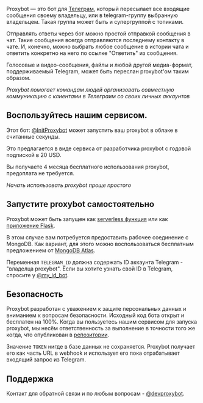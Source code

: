 Proxybot — это бот для [Телеграм], который пересылает все входящие сообщения своему владельцу, или в telegram-группу выбранную владельцем.
Такая группа может быть и супергруппой с топиками.

Отправлять ответы через бот можно простой отправкой сообщения в чат.
Такие сообщения всегда отправляются последнему контакту в чате.
И, конечно, можно выбрать любое сообщение в истории чата и ответить конкретно на него по ссылке "Ответить" из сообщения.

Голосовые и видео-сообщения, файлы и любой другой медиа-формат, поддерживаемый Telegram, может быть переслан proxybot'ом таким образом.

*Proxybot помогает командам людей организовать совместную коммуникацию с клиентами в Телеграим со своих личных аккаунтов*


## Воспользуйтесь нашим сервисом.
Этот бот: [@InitProxybot] может запустить ваш proxybot в облаке в считанные секунды.

Это предлагается в виде сервиса от разработчика proxybot с годовой подпиской в 20 USD.

Вы получаете 4 месяца бесплатного использования proxybot,
предоплата не требуется.

*Начать использовать proxybot проще простого*


## Запустите proxybot самостоятельно

Proxybot может быть запущен как [serverless функция]
или как [приложение Flask].

В этом случае вам потребуется предоставить рабочее соединение с MongoDB.
Как вариант, для этого можно воспользоваться бесплатным предложением от [MongoDB Atlas].

Переменная `TELEGRAM_ID` должна содержать ID аккаунта Telegram - "владелца proxybot".
Если вы хотите узнать свой ID в Telegram, спросите у [@my_id_bot].


## Безопасность

Proxybot разработан с уважением к защите персональных данных и вниманием к вопросам безопасности.
Исходный код бота открыт и бесплатен на 100%.
Когда вы пользуетесь нашим сервисом для запуска proxybot,
мы несём ответственность за выполнение в точности того же когда,
что опубликован в [репозитории].

Значение `TOKEN` нигде в базе данных не сохраняется.
Proxybot получает его как часть URL в webhook и использует его
пока отрабатывает входящий запрос из Telegram.


## Поддержка

Контакт для обратной связи и по любым вопросам - [@devproxybot].


[serverless функция]: Telegram-Bot-Serverless.md
[приложение Flask]: Telegram-Bot-Flask.md
[@InitProxybot]: https://t.me/InitProxybot
[@my_id_bot]: https://t.me/my_id_bot
[@devproxybot]: https://t.me/devproxybot
[Телеграм]: https://www.telegram.org
[MongoDB Atlas]: https://www.mongodb.com/docs/atlas/
[репозитории]: https://github.com/litnialex/telegram-proxybot
